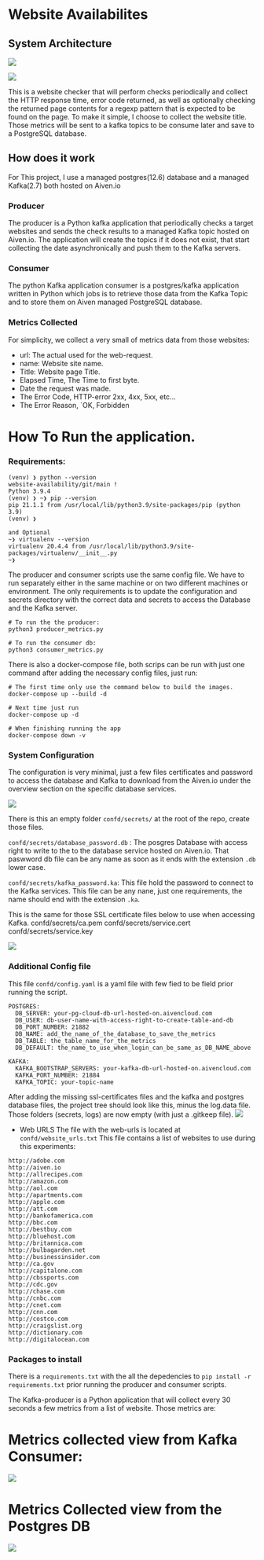 # Website Availabilites

## System  Architecture
![](https://i.imgur.com/Eu9Grwg.png)

![](https://i.imgur.com/bixtPhy.png)

This is a website checker that will perform checks periodically and collect the HTTP response time, error code returned, as well as optionally checking the returned page contents for a regexp pattern that is expected to be found on the page. To make it simple, I choose to collect the website title.
Those metrics will be sent to a kafka topics to be consume later and save to a PostgreSQL database.

## How does it work
For This project, I use a managed postgres(12.6) database and a managed Kafka(2.7)  both hosted on Aiven.io

### Producer
The producer is a Python kafka application  that periodically checks a target websites and sends the check results to a managed Kafka topic hosted on Aiven.io. The application will create the topics if it does not exist, that start collecting the date asynchronically and push them to the Kafka servers.

### Consumer
The python Kafka application consumer is a postgres/kafka application written in Python which jobs is to retrieve those data from the Kafka Topic and to store them on Aiven managed PostgreSQL database.

### Metrics Collected
For simplicity, we collect a very small of metrics data from those websites:
- url: The actual used for the web-request.
- name: Website site name.
- Title: Website page Title.
- Elapsed Time, The Time to first byte.
- Date the request was made.
- The Error Code, HTTP-error 2xx, 4xx, 5xx, etc...
- The Error Reason, `OK, Forbidden

# How To Run the application.
### Requirements:

```bash=
(venv) ❯ python --version                                                                                                                                      website-availability/git/main !
Python 3.9.4
(venv) ❯ ~❯ pip --version
pip 21.1.1 from /usr/local/lib/python3.9/site-packages/pip (python 3.9)
(venv) ❯

and Optional
~❯ virtualenv --version
virtualenv 20.4.4 from /usr/local/lib/python3.9/site-packages/virtualenv/__init__.py
~❯

```
The producer and consumer scripts use the same config file. We have to run separately either in the same machine or on two different machines or environment. The only requirements is to update the configuration and secrets directory with the correct data and secrets to access the Database and the Kafka server.

```sh=
# To run the the producer:
python3 producer_metrics.py

# To run the consumer db:
python3 consumer_metrics.py

```

There is also a docker-compose file, both scrips can be run with just one command after adding the necessary config files, just run:
```sh=
# The first time only use the command below to build the images.
docker-compose up --build -d

# Next time just run
docker-compose up -d

# When finishing running the app
docker-compose down -v
```

### System Configuration
The configuration is very minimal, just a few files certificates and password to access the database and Kafka  to download from the Aiven.io under the overview section on the specific database services.

![](https://i.imgur.com/VG2UEjD.png)

There is this an empty folder `confd/secrets/` at the root of the repo, create those files.

`confd/secrets/database_password.db` : The posgres Database with access right to write to the to the database service hosted on Aiven.io. That paswword db file can be any name as soon as it ends with the extension `.db` lower case.

`confd/secrets/kafka_password.ka`: This file hold the password to connect to the Kafka services. This file can be any nane, just one requirements, the name should end with the extension `.ka`.

This is the same for those SSL certificate files below to use when accessing Kafka.
confd/secrets/ca.pem
confd/secrets/service.cert
confd/secrets/service.key

![](https://i.imgur.com/3T3x8kj.png)

### Additional Config file

This file `confd/config.yaml` is a yaml file with few fied to be field prior running the script.

```yaml=
POSTGRES:
  DB_SERVER: your-pg-cloud-db-url-hosted-on.aivencloud.com
  DB_USER: db-user-name-with-access-right-to-create-table-and-db
  DB_PORT_NUMBER: 21882
  DB_NAME: add_the_name_of_the_database_to_save_the_metrics
  DB_TABLE: the_table_name_for_the_metrics
  DB_DEFAULT: the_name_to_use_when_login_can_be_same_as_DB_NAME_above

KAFKA:
  KAFKA_BOOTSTRAP_SERVERS: your-kafka-db-url-hosted-on.aivencloud.com
  KAFKA_PORT_NUMBER: 21884
  KAFKA_TOPIC: your-topic-name

```
After adding the missing ssl-certificates files and the kafka and postgres database files, the project tree should look like this, minus the log.data file. Those folders (secrets, logs) are now empty (with just a .gitkeep file).
![](https://i.imgur.com/xOkQA3Y.png)



- Web URLS
The file with the web-urls is located at `confd/website_urls.txt`
This file contains a list of websites to use during this experiments:
```
http://adobe.com
http://aiven.io
http://allrecipes.com
http://amazon.com
http://aol.com
http://apartments.com
http://apple.com
http://att.com
http://bankofamerica.com
http://bbc.com
http://bestbuy.com
http://bluehost.com
http://britannica.com
http://bulbagarden.net
http://businessinsider.com
http://ca.gov
http://capitalone.com
http://cbssports.com
http://cdc.gov
http://chase.com
http://cnbc.com
http://cnet.com
http://cnn.com
http://costco.com
http://craigslist.org
http://dictionary.com
http://digitalocean.com
```
### Packages to install
There is a `requirements.txt` with the all the depedencies to `pip install -r requirements.txt` prior running the producer and consumer scripts.

The Kafka-producer is a Python application that will collect every 30 seconds a few metrics from a list of website. Those metrics are:

# Metrics collected view from Kafka Consumer:
![](https://i.imgur.com/WNpYr0v.png)


# Metrics Collected view from the Postgres DB
![](https://i.imgur.com/zYFX9cP.jpg)

